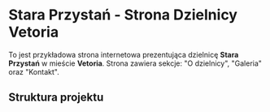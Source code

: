 # Stara Przystań - Strona Dzielnicy Vetoria

To jest przykładowa strona internetowa prezentująca dzielnicę **Stara Przystań** w mieście **Vetoria**. Strona zawiera sekcje: "O dzielnicy", "Galeria" oraz "Kontakt".

## Struktura projektu

